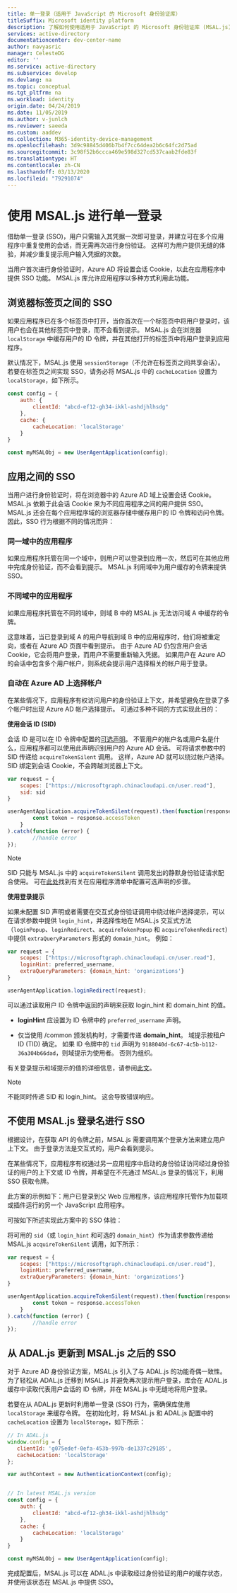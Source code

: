 ```yaml
---
title: 单一登录（适用于 JavaScript 的 Microsoft 身份验证库）
titleSuffix: Microsoft identity platform
description: 了解如何使用适用于 JavaScript 的 Microsoft 身份验证库 (MSAL.js) 构建单一登录体验。
services: active-directory
documentationcenter: dev-center-name
author: navyasric
manager: CelesteDG
editor: ''
ms.service: active-directory
ms.subservice: develop
ms.devlang: na
ms.topic: conceptual
ms.tgt_pltfrm: na
ms.workload: identity
origin.date: 04/24/2019
ms.date: 11/05/2019
ms.author: v-junlch
ms.reviewer: saeeda
ms.custom: aaddev
ms.collection: M365-identity-device-management
ms.openlocfilehash: 3d9c98845d406b7b4f7cc64dea2b6c64fc2d75ad
ms.sourcegitcommit: 3c98f52b6ccca469e598d327cd537caab2fde83f
ms.translationtype: HT
ms.contentlocale: zh-CN
ms.lasthandoff: 03/13/2020
ms.locfileid: "79291074"
---
```

# <a name="single-sign-on-with-msaljs"></a>使用 MSAL.js 进行单一登录

借助单一登录 (SSO)，用户只需输入其凭据一次即可登录，并建立可在多个应用程序中重复使用的会话，而无需再次进行身份验证。 这样可为用户提供无缝的体验，并减少重复提示用户输入凭据的次数。

当用户首次进行身份验证时，Azure AD 将设置会话 Cookie，以此在应用程序中提供 SSO 功能。 MSAL.js 库允许应用程序以多种方式利用此功能。

## <a name="sso-between-browser-tabs"></a>浏览器标签页之间的 SSO

如果应用程序已在多个标签页中打开，当你首次在一个标签页中将用户登录时，该用户也会在其他标签页中登录，而不会看到提示。 MSAL.js 会在浏览器 `localStorage` 中缓存用户的 ID 令牌，并在其他打开的标签页中将用户登录到应用程序。

默认情况下，MSAL.js 使用 `sessionStorage`（不允许在标签页之间共享会话）。 若要在标签页之间实现 SSO，请务必将 MSAL.js 中的 `cacheLocation` 设置为 `localStorage`，如下所示。

```javascript
const config = {
    auth: {
        clientId: "abcd-ef12-gh34-ikkl-ashdjhlhsdg"
    },
    cache: {
        cacheLocation: 'localStorage'
    }
}

const myMSALObj = new UserAgentApplication(config);
```

## <a name="sso-between-apps"></a>应用之间的 SSO

当用户进行身份验证时，将在浏览器中的 Azure AD 域上设置会话 Cookie。 MSAL.js 依赖于此会话 Cookie 来为不同应用程序之间的用户提供 SSO。 MSAL.js 还会在每个应用程序域的浏览器存储中缓存用户的 ID 令牌和访问令牌。 因此，SSO 行为根据不同的情况而异：  

### <a name="applications-on-the-same-domain"></a>同一域中的应用程序

如果应用程序托管在同一个域中，则用户可以登录到应用一次，然后可在其他应用中完成身份验证，而不会看到提示。 MSAL.js 利用域中为用户缓存的令牌来提供 SSO。

### <a name="applications-on-different-domain"></a>不同域中的应用程序

如果应用程序托管在不同的域中，则域 B 中的 MSAL.js 无法访问域 A 中缓存的令牌。

这意味着，当已登录到域 A 的用户导航到域 B 中的应用程序时，他们将被重定向，或者在 Azure AD 页面中看到提示。 由于 Azure AD 仍包含用户会话 Cookie，它会将用户登录，而用户不需要重新输入凭据。 如果用户在 Azure AD 的会话中包含多个用户帐户，则系统会提示用户选择相关的帐户用于登录。

### <a name="automatically-select-account-on-azure-ad"></a>自动在 Azure AD 上选择帐户

在某些情况下，应用程序有权访问用户的身份验证上下文，并希望避免在登录了多个帐户时出现 Azure AD 帐户选择提示。  可通过多种不同的方式实现此目的：

**使用会话 ID (SID)**

会话 ID 是可以在 ID 令牌中配置的[可选声明](active-directory-optional-claims.md)。 不管用户的帐户名或用户名是什么，应用程序都可以使用此声明识别用户的 Azure AD 会话。 可将请求参数中的 SID 传递给 `acquireTokenSilent` 调用。 这样，Azure AD 就可以绕过帐户选择。 SID 绑定到会话 Cookie，不会跨越浏览器上下文。

```javascript
var request = {
    scopes: ["https://microsoftgraph.chinacloudapi.cn/user.read"],
    sid: sid
}

userAgentApplication.acquireTokenSilent(request).then(function(response) {
        const token = response.accessToken
    }
).catch(function (error) {  
        //handle error
});
```

> [!Note]
> SID 只能与 MSAL.js 中的 `acquireTokenSilent` 调用发出的静默身份验证请求配合使用。
可在[此处](active-directory-optional-claims.md)找到有关在应用程序清单中配置可选声明的步骤。

**使用登录提示**

如果未配置 SID 声明或者需要在交互式身份验证调用中绕过帐户选择提示，可以在请求参数中提供 `login_hint`，并选择性地在 MSAL.js 交互式方法（`loginPopup`、`loginRedirect`、`acquireTokenPopup` 和 `acquireTokenRedirect`）中提供 `extraQueryParameters` 形式的 `domain_hint`。 例如：

```javascript
var request = {
    scopes: ["https://microsoftgraph.chinacloudapi.cn/user.read"],
    loginHint: preferred_username,
    extraQueryParameters: {domain_hint: 'organizations'}
}

userAgentApplication.loginRedirect(request);
```

可以通过读取用户 ID 令牌中返回的声明来获取 login_hint 和 domain_hint 的值。

* **loginHint** 应设置为 ID 令牌中的 `preferred_username` 声明。

* 仅当使用 /common 颁发机构时，才需要传递 **domain_hint**。 域提示按租户 ID (TID) 确定。  如果 ID 令牌中的 `tid` 声明为 `9188040d-6c67-4c5b-b112-36a304b66dad`，则域提示为使用者。 否则为组织。

有关登录提示和域提示的值的详细信息，请参阅[此文](v2-oauth2-implicit-grant-flow.md)。

> [!Note]
> 不能同时传递 SID 和 login_hint。 这会导致错误响应。

## <a name="sso-without-msaljs-login"></a>不使用 MSAL.js 登录名进行 SSO

根据设计，在获取 API 的令牌之前，MSAL.js 需要调用某个登录方法来建立用户上下文。 由于登录方法是交互式的，用户会看到提示。

在某些情况下，应用程序有权通过另一应用程序中启动的身份验证访问经过身份验证的用户的上下文或 ID 令牌，并希望在不先通过 MSAL.js 登录的情况下，利用 SSO 获取令牌。

此方案的示例如下：用户已登录到父 Web 应用程序，该应用程序托管作为加载项或插件运行的另一个 JavaScript 应用程序。

可按如下所述实现此方案中的 SSO 体验：

将可用的 `sid`（或 `login_hint` 和可选的 `domain_hint`）作为请求参数传递给 MSAL.js `acquireTokenSilent` 调用，如下所示：

```javascript
var request = {
    scopes: ["https://microsoftgraph.chinacloudapi.cn/user.read"],
    loginHint: preferred_username,
    extraQueryParameters: {domain_hint: 'organizations'}
}

userAgentApplication.acquireTokenSilent(request).then(function(response) {
        const token = response.accessToken
    }
).catch(function (error) {  
        //handle error
});
```

## <a name="sso-in-adaljs-to-msaljs-update"></a>从 ADAL.js 更新到 MSAL.js 之后的 SSO

对于 Azure AD 身份验证方案，MSAL.js 引入了与 ADAL.js 的功能奇偶一致性。 为了轻松从 ADAL.js 迁移到 MSAL.js 并避免再次提示用户登录，库会在 ADAL.js 缓存中读取代表用户会话的 ID 令牌，并在 MSAL.js 中无缝地将用户登录。  

若要在从 ADAL.js 更新时利用单一登录 (SSO) 行为，需确保库使用 `localStorage` 来缓存令牌。 在初始化时，将 MSAL.js 和 ADAL.js 配置中的 `cacheLocation` 设置为 `localStorage`，如下所示：


```javascript
// In ADAL.js
window.config = {
   clientId: 'g075edef-0efa-453b-997b-de1337c29185',
   cacheLocation: 'localStorage'
};

var authContext = new AuthenticationContext(config);


// In latest MSAL.js version
const config = {
    auth: {
        clientId: "abcd-ef12-gh34-ikkl-ashdjhlhsdg"
    },
    cache: {
        cacheLocation: 'localStorage'
    }
}

const myMSALObj = new UserAgentApplication(config);
```

完成配置后，MSAL.js 可以在 ADAL.js 中读取经过身份验证的用户的缓存状态，并使用该状态在 MSAL.js 中提供 SSO。

<!-- Update_Description: wording update -->
